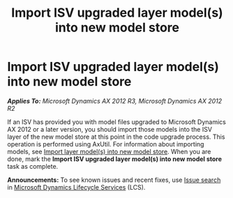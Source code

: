 ﻿---
title: Import ISV upgraded layer model(s) into new model store
TOCTitle: Import ISV upgraded layer model(s) into new model store
ms:assetid: 5ff81125-b4a1-426f-bde9-7f9d7dee5549
ms:mtpsurl: https://technet.microsoft.com/en-us/library/JJ733492(v=AX.60)
ms:contentKeyID: 49685461
ms.date: 04/18/2014
mtps_version: v=AX.60
---

# Import ISV upgraded layer model(s) into new model store 


_**Applies To:** Microsoft Dynamics AX 2012 R3, Microsoft Dynamics AX 2012 R2_

If an ISV has provided you with model files upgraded to Microsoft Dynamics AX 2012 or a later version, you should import those models into the ISV layer of the new model store at this point in the code upgrade process. This operation is performed using AxUtil. For information about importing models, see [Import layer model(s) into new model store](https://technet.microsoft.com/en-us/library/hh209710\(v=ax.60\)). When you are done, mark the **Import ISV upgraded layer model(s) into new model store** task as complete.

  
**Announcements:** To see known issues and recent fixes, use [Issue search](http://go.microsoft.com/fwlink/?linkid=389258) in [Microsoft Dynamics Lifecycle Services](http://go.microsoft.com/fwlink/?linkid=306505) (LCS).

